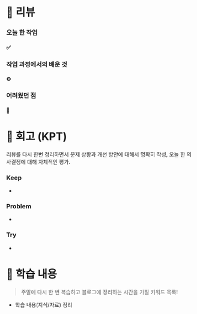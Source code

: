 # 📌 리뷰 
### 오늘 한 작업
#### ✅

### 작업 과정에서의 배운 것
#### ⚙️

### 어려웠던 점
#### 🥊

# 📌 회고 (KPT)
리뷰를 다시 한번 정리하면서 문제 상황과 개선 방안에 대해서 명확히 작성, 
오늘 한 의사결정에 대해 자체적인 평가.
### Keep
- 
### Problem
- 
### Try
- 

# 📌 학습 내용
> 주말에 다시 한 번 복습하고 블로그에 정리하는 시간을 가질 키워드 목록!
- 학습 내용(지식/자료) 정리
